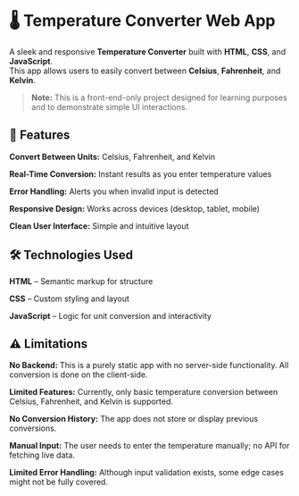 # 🌡️ Temperature Converter Web App

A sleek and responsive **Temperature Converter** built with **HTML**, **CSS**, and **JavaScript**.  
This app allows users to easily convert between **Celsius**, **Fahrenheit**, and **Kelvin**.

> **Note:** This is a front-end-only project designed for learning purposes and to demonstrate simple UI interactions.

## 🚀 Features

 **Convert Between Units:** Celsius, Fahrenheit, and Kelvin
 
 **Real-Time Conversion:** Instant results as you enter temperature values
 
 **Error Handling:** Alerts you when invalid input is detected
 
 **Responsive Design:** Works across devices (desktop, tablet, mobile)
 
 **Clean User Interface:** Simple and intuitive layout


## 🛠️ Technologies Used

 **HTML** – Semantic markup for structure
 
 **CSS** – Custom styling and layout
 
 **JavaScript** – Logic for unit conversion and interactivity

## ⚠️ Limitations

 **No Backend:** This is a purely static app with no server-side functionality. All conversion is done on the client-side.
 
 **Limited Features:** Currently, only basic temperature conversion between Celsius, Fahrenheit, and Kelvin is supported.
 
 **No Conversion History:** The app does not store or display previous conversions.
 
 **Manual Input:** The user needs to enter the temperature manually; no API for fetching live data.
 
 **Limited Error Handling:** Although input validation exists, some edge cases might not be fully covered.

